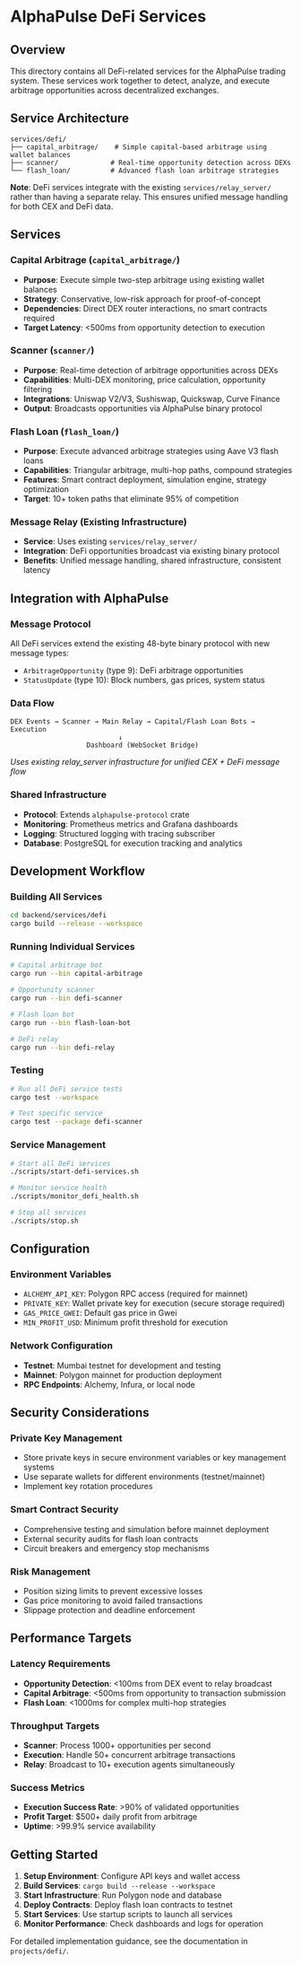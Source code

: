 # AlphaPulse DeFi Services

## Overview

This directory contains all DeFi-related services for the AlphaPulse trading system. These services work together to detect, analyze, and execute arbitrage opportunities across decentralized exchanges.

## Service Architecture

```
services/defi/
├── capital_arbitrage/    # Simple capital-based arbitrage using wallet balances
├── scanner/             # Real-time opportunity detection across DEXs  
└── flash_loan/          # Advanced flash loan arbitrage strategies
```

**Note**: DeFi services integrate with the existing `services/relay_server/` rather than having a separate relay. This ensures unified message handling for both CEX and DeFi data.

## Services

### Capital Arbitrage (`capital_arbitrage/`)
- **Purpose**: Execute simple two-step arbitrage using existing wallet balances
- **Strategy**: Conservative, low-risk approach for proof-of-concept
- **Dependencies**: Direct DEX router interactions, no smart contracts required
- **Target Latency**: <500ms from opportunity detection to execution

### Scanner (`scanner/`)
- **Purpose**: Real-time detection of arbitrage opportunities across DEXs
- **Capabilities**: Multi-DEX monitoring, price calculation, opportunity filtering
- **Integrations**: Uniswap V2/V3, Sushiswap, Quickswap, Curve Finance
- **Output**: Broadcasts opportunities via AlphaPulse binary protocol

### Flash Loan (`flash_loan/`)
- **Purpose**: Execute advanced arbitrage strategies using Aave V3 flash loans
- **Capabilities**: Triangular arbitrage, multi-hop paths, compound strategies
- **Features**: Smart contract deployment, simulation engine, strategy optimization
- **Target**: 10+ token paths that eliminate 95% of competition

### Message Relay (Existing Infrastructure)
- **Service**: Uses existing `services/relay_server/`
- **Integration**: DeFi opportunities broadcast via existing binary protocol
- **Benefits**: Unified message handling, shared infrastructure, consistent latency

## Integration with AlphaPulse

### Message Protocol
All DeFi services extend the existing 48-byte binary protocol with new message types:
- `ArbitrageOpportunity` (type 9): DeFi arbitrage opportunities
- `StatusUpdate` (type 10): Block numbers, gas prices, system status

### Data Flow
```
DEX Events → Scanner → Main Relay → Capital/Flash Loan Bots → Execution
                           ↓
                   Dashboard (WebSocket Bridge)
```
*Uses existing relay_server infrastructure for unified CEX + DeFi message flow*

### Shared Infrastructure
- **Protocol**: Extends `alphapulse-protocol` crate
- **Monitoring**: Prometheus metrics and Grafana dashboards
- **Logging**: Structured logging with tracing subscriber
- **Database**: PostgreSQL for execution tracking and analytics

## Development Workflow

### Building All Services
```bash
cd backend/services/defi
cargo build --release --workspace
```

### Running Individual Services
```bash
# Capital arbitrage bot
cargo run --bin capital-arbitrage

# Opportunity scanner  
cargo run --bin defi-scanner

# Flash loan bot
cargo run --bin flash-loan-bot

# DeFi relay
cargo run --bin defi-relay
```

### Testing
```bash
# Run all DeFi service tests
cargo test --workspace

# Test specific service
cargo test --package defi-scanner
```

### Service Management
```bash
# Start all DeFi services
./scripts/start-defi-services.sh

# Monitor service health
./scripts/monitor_defi_health.sh

# Stop all services
./scripts/stop.sh
```

## Configuration

### Environment Variables
- `ALCHEMY_API_KEY`: Polygon RPC access (required for mainnet)
- `PRIVATE_KEY`: Wallet private key for execution (secure storage required)
- `GAS_PRICE_GWEI`: Default gas price in Gwei
- `MIN_PROFIT_USD`: Minimum profit threshold for execution

### Network Configuration
- **Testnet**: Mumbai testnet for development and testing
- **Mainnet**: Polygon mainnet for production deployment
- **RPC Endpoints**: Alchemy, Infura, or local node

## Security Considerations

### Private Key Management
- Store private keys in secure environment variables or key management systems
- Use separate wallets for different environments (testnet/mainnet)
- Implement key rotation procedures

### Smart Contract Security
- Comprehensive testing and simulation before mainnet deployment
- External security audits for flash loan contracts
- Circuit breakers and emergency stop mechanisms

### Risk Management
- Position sizing limits to prevent excessive losses
- Gas price monitoring to avoid failed transactions
- Slippage protection and deadline enforcement

## Performance Targets

### Latency Requirements
- **Opportunity Detection**: <100ms from DEX event to relay broadcast
- **Capital Arbitrage**: <500ms from opportunity to transaction submission
- **Flash Loan**: <1000ms for complex multi-hop strategies

### Throughput Targets
- **Scanner**: Process 1000+ opportunities per second
- **Execution**: Handle 50+ concurrent arbitrage transactions
- **Relay**: Broadcast to 10+ execution agents simultaneously

### Success Metrics
- **Execution Success Rate**: >90% of validated opportunities
- **Profit Target**: $500+ daily profit from arbitrage
- **Uptime**: >99.9% service availability

## Getting Started

1. **Setup Environment**: Configure API keys and wallet access
2. **Build Services**: `cargo build --release --workspace`
3. **Start Infrastructure**: Run Polygon node and database
4. **Deploy Contracts**: Deploy flash loan contracts to testnet
5. **Start Services**: Use startup scripts to launch all services
6. **Monitor Performance**: Check dashboards and logs for operation

For detailed implementation guidance, see the documentation in `projects/defi/`.